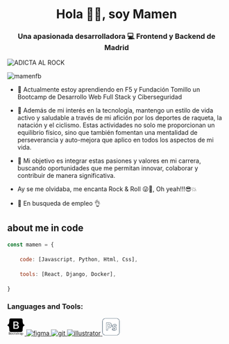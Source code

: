 <h1 align="center">Hola 👋😊, soy Mamen</h1>
<h3 align="center">Una apasionada desarrolladora 💻 Frontend y
 Backend de Madrid</h3>

![ADICTA AL ROCK](https://github.com/MamenFB/MamenFB/assets/106315129/f560f131-4db4-48d7-ba59-d6a9e7ac85d2)

<p align="left"> <img src ="https://komarev.com/ghpvc/?username=mamenfb&label=Profile%20views&color=0e75b6&style=flat" alt="mamenfb" /> </p>

- 🌱 Actualmente estoy aprendiendo en F5 y Fundación Tomillo un Bootcamp  de Desarrollo Web Full Stack y Ciberseguridad
- 💫 Además de mi interés en la tecnología, mantengo un estilo de vida activo y saludable a través de mi afición por los deportes de raqueta, la natación y el ciclismo. Estas actividades no solo me proporcionan un equilibrio físico, sino que también fomentan una mentalidad de perseverancia y auto-mejora que aplico en todos los aspectos de mi vida.
- 💪 Mi objetivo es integrar estas pasiones y valores en mi carrera, buscando oportunidades que me permitan innovar, colaborar y contribuir de manera significativa.
- Ay se me olvidaba, me encanta Rock & Roll 😜🤘, Oh yeah!!!😎💥

- 🤝 En busqueda de empleo 👌   
## about me in code
```js
const mamen = {

    code: [Javascript, Python, Html, Css],

    tools: [React, Django, Docker],

}
```
<h3 align="left">Languages and Tools:</h3>
<p align="left"> <a href="https://getbootstrap.com" target="_blank" rel="noreferrer"> <img src="https://raw.githubusercontent.com/devicons/devicon/master/icons/bootstrap/bootstrap-plain-wordmark.svg" alt="bootstrap" width="40" height="40"/> </a> <a href="https://www.figma.com/" target="_blank" rel="noreferrer"> <img src="https://www.vectorlogo.zone/logos/figma/figma-icon.svg" alt="figma" width="40" height="40"/> </a> <a href="https://git-scm.com/" target="_blank" rel="noreferrer"> <img src="https://www.vectorlogo.zone/logos/git-scm/git-scm-icon.svg" alt="git" width="40" height="40"/> </a> <a href="https://www.adobe.com/in/products/illustrator.html" target="_blank" rel="noreferrer"> <img src="https://www.vectorlogo.zone/logos/adobe_illustrator/adobe_illustrator-icon.svg" alt="illustrator" width="40" height="40"/> </a>  </a> <a href="https://www.photoshop.com/en" target="_blank" rel="noreferrer"> <img src="https://raw.githubusercontent.com/devicons/devicon/master/icons/photoshop/photoshop-line.svg" alt="photoshop" width="40" height="40"/> </a>  </p>






